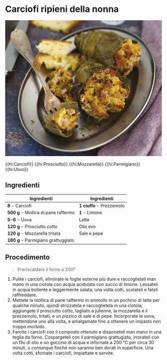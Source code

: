 # Carciofi ripieni della nonna

![](img/Carciofi-ripieni-della-nonna.webp)

{{hi:Carciofi}}
{{hi:Prosciutto}}
{{hi:Mozzarella}}
{{hi:Parmigiano}}
{{hi:Uovo}}

## Ingredienti

| Ingredienti                  | Ingredienti             |
| ---------------------------- | ----------------------- |
| **8** - Carciofi | **1 ciuffo** - Prezzemolo |
| **500 g** - Mollica di pane raffermo | **1** - Limone |
| **5-6** - Uova | Latte |
| **120 g** - Prosciutto cotto | Olio evo |
| **120 g** - Mozzarella tritata | Sale e pepe |
| **180 g** - Parmigiano grattuggiato | |

## Procedimento

> Preriscaldare il forno a 200°

1. Pulite i carciofi, eliminate le foglie esterne più dure e raccoglieteli man mano in una ciotola con acqua acidulata con succo di limone. Lessateli in acqua bollente e leggermente salata; una volta cotti, scolateli e fateli raffreddare.
1. Mettete la mollica di pane raffermo in ammollo in un pochino di latte per qualche minuto, quindi strizzatela e raccoglietela in una ciotola; aggiungete il prosciutto cotto, tagliato a julienne, la mozzarella e il prezzemolo, tritati, e un pizzico di sale e di pepe. Incorporate le uova, mettendone uno alla volta, e amalgamate fino a ottenere un impasto non troppo morbido.
1. Farcite i carciofi con il composto ottenuto e disponeteli man mano in una teglia da forno. Cospargeteli con il parmigiano grattugiato, irrorateli con un filo di olio e un goccino di acqua e infornate a 200 °C per circa 30 minuti, o comunque finché non saranno ben dorati in superficie. Una volta cotti, sfornate i carciofi, impiattate e servite.
